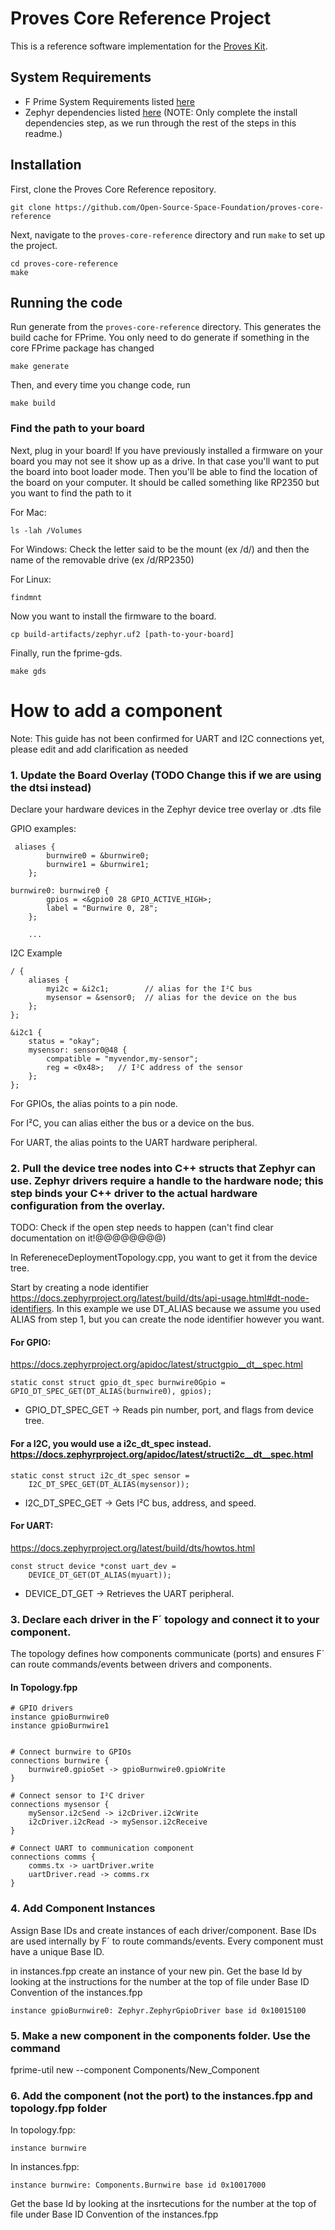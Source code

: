 # Proves Core Reference Project

This is a reference software implementation for the [Proves Kit](https://docs.proveskit.space/en/latest/).

## System Requirements
- F Prime System Requirements listed [here](https://fprime.jpl.nasa.gov/latest/docs/getting-started/installing-fprime/#system-requirements)
- Zephyr dependencies listed [here](https://docs.zephyrproject.org/latest/develop/getting_started/index.html#install-dependencies) (NOTE: Only complete the install dependencies step, as we run through the rest of the steps in this readme.)

## Installation

First, clone the Proves Core Reference repository.

```shell
git clone https://github.com/Open-Source-Space-Foundation/proves-core-reference
```

Next, navigate to the `proves-core-reference` directory and run `make` to set up the project.

```shell
cd proves-core-reference
make
```

## Running the code

Run generate from the `proves-core-reference` directory. This generates the build cache for FPrime. You only need to do generate if something in the core FPrime package has changed
```shell
make generate
```

Then, and every time you change code, run

```shell
make build
```

### Find the path to your board

Next, plug in your board! If you have previously installed a firmware on your board you may not see it show up as a drive. In that case you'll want to put the board into boot loader mode. Then you'll be able to find the location of the board on your computer. It should be called something like RP2350 but you want to find the path to it

For Mac:
```shell
ls -lah /Volumes
```

For Windows:
Check the letter said to be the mount (ex /d/) and then the name of the removable drive (ex /d/RP2350)

For Linux:
```shell
findmnt
```

Now you want to install the firmware to the board.
```shell
cp build-artifacts/zephyr.uf2 [path-to-your-board]
```

Finally, run the fprime-gds.
```shell
make gds
```

# How to add a component

Note: This guide has not been confirmed for UART and I2C connections yet, please edit and add clarification as needed

### 1. Update the Board Overlay (TODO Change this if we are using the dtsi instead)


Declare your hardware devices in the Zephyr device tree overlay or .dts file


GPIO examples:
```
 aliases {
        burnwire0 = &burnwire0;
        burnwire1 = &burnwire1;
    };

burnwire0: burnwire0 {
        gpios = <&gpio0 28 GPIO_ACTIVE_HIGH>;
        label = "Burnwire 0, 28";
    };

    ...
```

I2C Example

```
/ {
    aliases {
        myi2c = &i2c1;        // alias for the I²C bus
        mysensor = &sensor0;  // alias for the device on the bus
    };
};

&i2c1 {
    status = "okay";
    mysensor: sensor0@48 {
        compatible = "myvendor,my-sensor";
        reg = <0x48>;   // I²C address of the sensor
    };
};
```
For GPIOs, the alias points to a pin node.

For I²C, you can alias either the bus or a device on the bus.

For UART, the alias points to the UART hardware peripheral.

### 2. Pull the device tree nodes into C++ structs that Zephyr can use. Zephyr drivers require a handle to the hardware node; this step binds your C++ driver to the actual hardware configuration from the overlay.

TODO: Check if the open step needs to happen (can't find clear documentation on it!@@@@@@@@)


In RefereneceDeploymentTopology.cpp, you want to get it from the device tree.

Start by creating a node identifier https://docs.zephyrproject.org/latest/build/dts/api-usage.html#dt-node-identifiers. In this example we use DT_ALIAS because we assume you used ALIAS from step 1, but you can create the node identifier however you want.

#### For GPIO:
https://docs.zephyrproject.org/apidoc/latest/structgpio__dt__spec.html

```
static const struct gpio_dt_spec burnwire0Gpio = GPIO_DT_SPEC_GET(DT_ALIAS(burnwire0), gpios);
```
- GPIO_DT_SPEC_GET → Reads pin number, port, and flags from device tree.


#### For a I2C, you would use a i2c_dt_spec instead. https://docs.zephyrproject.org/apidoc/latest/structi2c__dt__spec.html
```
static const struct i2c_dt_spec sensor =
    I2C_DT_SPEC_GET(DT_ALIAS(mysensor));
```

- I2C_DT_SPEC_GET → Gets I²C bus, address, and speed.

#### For UART:
https://docs.zephyrproject.org/latest/build/dts/howtos.html
```
const struct device *const uart_dev =
    DEVICE_DT_GET(DT_ALIAS(myuart));
```

- DEVICE_DT_GET → Retrieves the UART peripheral.

### 3. Declare each driver in the F´ topology and connect it to your component.

The topology defines how components communicate (ports) and ensures F´ can route commands/events between drivers and components.

#### In Topology.fpp

```
# GPIO drivers
instance gpioBurnwire0
instance gpioBurnwire1


# Connect burnwire to GPIOs
connections burnwire {
    burnwire0.gpioSet -> gpioBurnwire0.gpioWrite
}

# Connect sensor to I²C driver
connections mysensor {
    mySensor.i2cSend -> i2cDriver.i2cWrite
    i2cDriver.i2cRead -> mySensor.i2cReceive
}

# Connect UART to communication component
connections comms {
    comms.tx -> uartDriver.write
    uartDriver.read -> comms.rx
}
```


### 4. Add Component Instances

Assign Base IDs and create instances of each driver/component. Base IDs are used internally by F´ to route commands/events. Every component must have a unique Base ID.

in instances.fpp create an instance of your new pin. Get the base Id by looking at the instructions for the number at the top of file under Base ID Convention of the instances.fpp

```
instance gpioBurnwire0: Zephyr.ZephyrGpioDriver base id 0x10015100
```

### 5. Make a new component in the components folder. Use the command

fprime-util new --component Components/New_Component

### 6. Add the component (not the port) to the instances.fpp and topology.fpp folder

In topology.fpp:

```
instance burnwire
```

In instances.fpp:
```
instance burnwire: Components.Burnwire base id 0x10017000
```
  Get the base Id by looking at the insrtecutions for the number at the top of file under Base ID Convention of the instances.fpp
